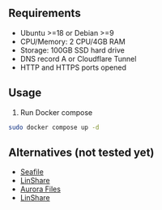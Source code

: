 ## Requirements
* Ubuntu >=18 or Debian >=9
* CPU/Memory: 2 CPU/4GB RAM
* Storage: 100GB SSD hard drive
* DNS record A or Cloudflare Tunnel
* HTTP and HTTPS ports opened

## Usage
1. Run Docker compose
```bash
sudo docker compose up -d
```


## Alternatives (not tested yet)
- [Seafile](https://www.seafile.com/en/features/)
- [LinShare](https://www.linshare.org)
- [Aurora Files](https://afterlogic.org/aurora-files)
- [LinShare](https://www.linshare.org)